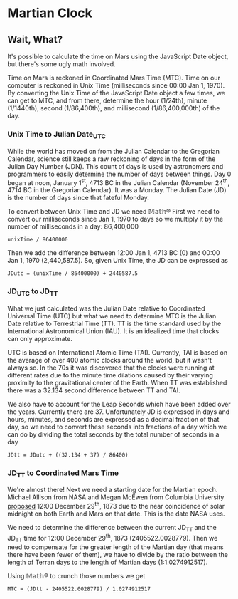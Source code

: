 # Martian Clock

## Wait, What?

It's possible to calculate the time on Mars using the JavaScript Date object, but there's some ugly math involved.

Time on Mars is reckoned in Coordinated Mars Time (MTC). Time on our computer is reckoned in Unix Time (milliseconds since 00:00 Jan 1, 1970). By converting the Unix Time of the JavaScript Date object a few times, we can get to MTC, and from there, determine the hour (1/24th), minute (1/1440th), second (1/86,400th), and millisecond (1/86,400,000th) of the day.

### Unix Time to Julian Date<sub>UTC</sub>

While the world has moved on from the Julian Calendar to the Gregorian Calendar, science still keeps a raw reckoning of days in the form of the Julian Day Number (JDN). This count of days is used by astronomers and programmers to easily determine the number of days between things. Day 0 began at noon, January 1<sup>st</sup>, 4713 BC in the Julian Calendar (November 24<sup>th</sup>, 4714 BC in the Gregorian Calendar). It was a Monday. The Julian Date (JD) is the number of days since that fateful Monday.

To convert between Unix Time and JD we need 𝕄𝕒𝕥𝕙® First we need to convert our milliseconds since Jan 1, 1970 to days so we multiply it by the number of milliseconds in a day: 86,400,000 

`unixTime / 86400000`

Then we add the difference between 12:00 Jan 1, 4713 BC (0) and 00:00 Jan 1, 1970 (2,440,587.5). So, given Unix Time, the JD can be expressed as

`JDutc = (unixTime / 86400000) + 2440587.5`

### JD<sub>UTC</sub> to JD<sub>TT</sub>

What we just calculated was the Julian Date relative to Coordinated Universal Time (UTC) but what we need to determine MTC is the Julian Date relative to Terrestrial Time (TT). TT is the time standard used by the International Astronomical Union (IAU). It is an idealized time that clocks can only approximate. 

UTC is based on International Atomic Time (TAI). Currently, TAI is based on the average of over 400 atomic clocks around the world, but it wasn't always so. In the 70s it was discovered that the clocks were running at different rates due to the minute time dilations caused by their varying proximity to the gravitational center of the Earth. When TT was established there was a 32.134 second difference between TT and TAI.

We also have to account for the Leap Seconds which have been added over the years. Currently there are 37. Unfortunately JD is expressed in days and hours, minutes, and seconds are expressed as a decimal fraction of that day, so we need to convert these seconds into fractions of a day which we can do by dividing the total seconds by the total number of seconds in a day

`JDtt = JDutc + ((32.134 + 37) / 86400)`

### JD<sub>TT</sub> to Coordinated Mars Time

We're almost there! Next we need a starting date for the Martian epoch. Michael Allison from NASA and Megan McEwen from Columbia University [proposed](https://pubs.giss.nasa.gov/docs/2000/2000_Allison_al05000n.pdf) 12:00 December 29<sup>th</sup>, 1873 due to the near coincidence of solar midnight on both Earth and Mars on that date. This is the date NASA uses. 

We need to determine the difference between the current JD<sub>TT</sub> and the JD<sub>TT</sub> time for 12:00 December 29<sup>th</sup>, 1873 (2405522.0028779). Then we need to compensate for the greater length of the Martian day (that means there have been fewer of them), we have to divide by the ratio between the length of Terran days to the length of Martian days (1:1.0274912517).

Using 𝕄𝕒𝕥𝕙® to crunch those numbers we get

`MTC = (JDtt - 2405522.0028779) / 1.0274912517`
